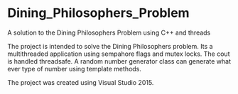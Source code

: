 # Dining_Philosophers_Problem
A solution to the Dining Philosophers Problem using C++ and threads

The project is intended to solve the Dining Philosophers problem. Its a multithreaded application using sempahore flags and mutex locks.
The cout is handled threadsafe. A random number generator class can generate what ever type of number using template methods.

The project was created using Visual Studio 2015.
